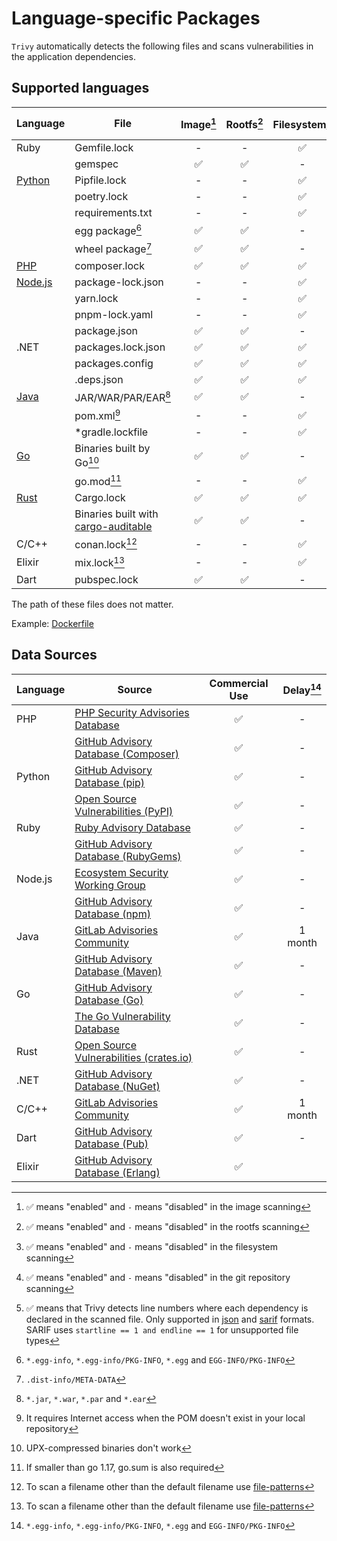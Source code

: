# Language-specific Packages

`Trivy` automatically detects the following files and scans vulnerabilities in the application dependencies.

## Supported languages

| Language             | File                                                                                       | Image[^7] | Rootfs[^8] | Filesystem[^9] | Repository[^10] | Dev dependencies | Dependency location[^11] |
|----------------------|--------------------------------------------------------------------------------------------|:---------:|:----------:|:--------------:|:---------------:|------------------|:------------------------:|
| Ruby                 | Gemfile.lock                                                                               |     -     |     -      |       ✅        |        ✅        | included         |            -             |
|                      | gemspec                                                                                    |     ✅     |     ✅      |       -        |        -        | included         |            -             |
| [Python](python.md)  | Pipfile.lock                                                                               |     -     |     -      |       ✅        |        ✅        | excluded         |            ✅             |
|                      | poetry.lock                                                                                |     -     |     -      |       ✅        |        ✅        | excluded         |            -             |
|                      | requirements.txt                                                                           |     -     |     -      |       ✅        |        ✅        | included         |            -             |
|                      | egg package[^1]                                                                            |     ✅     |     ✅      |       -        |        -        | excluded         |            -             |
|                      | wheel package[^2]                                                                          |     ✅     |     ✅      |       -        |        -        | excluded         |            -             |
| [PHP](php.md)        | composer.lock                                                                              |     ✅     |     ✅      |       ✅        |        ✅        | excluded         |            ✅             |
| [Node.js](nodejs.md) | package-lock.json                                                                          |     -     |     -      |       ✅        |        ✅        | excluded         |            ✅             |
|                      | yarn.lock                                                                                  |     -     |     -      |       ✅        |        ✅        | included         |            ✅             |
|                      | pnpm-lock.yaml                                                                             |     -     |     -      |       ✅        |        ✅        | excluded         |            -             |
|                      | package.json                                                                               |     ✅     |     ✅      |       -        |        -        | excluded         |            -             |
| .NET                 | packages.lock.json                                                                         |     ✅     |     ✅      |       ✅        |        ✅        | included         |            ✅             |
|                      | packages.config                                                                            |     ✅     |     ✅      |       ✅        |        ✅        | excluded         |            -             |
|                      | .deps.json                                                                                 |     ✅     |     ✅      |       ✅        |        ✅        | excluded         |            ✅             |
| [Java](java.md)      | JAR/WAR/PAR/EAR[^3]                                                                        |     ✅     |     ✅      |       -        |        -        | included         |            -             |
|                      | pom.xml[^4]                                                                                |     -     |     -      |       ✅        |        ✅        | excluded         |            -             |
|                      | *gradle.lockfile                                                                           |     -     |     -      |       ✅        |        ✅        | excluded         |            -             |
| [Go](golang.md)      | Binaries built by Go[^5]                                                                   |     ✅     |     ✅      |       -        |        -        | excluded         |            -             |
|                      | go.mod[^6]                                                                                 |     -     |     -      |       ✅        |        ✅        | included         |            -             |
| [Rust](rust.md)      | Cargo.lock                                                                                 |     ✅     |     ✅      |       ✅        |        ✅        | excluded         |            ✅             |
|                      | Binaries built with [cargo-auditable](https://github.com/rust-secure-code/cargo-auditable) |     ✅     |     ✅      |       -        |        -        | excluded         |            -             |
| C/C++                | conan.lock[^12]                                                                            |     -     |     -      |       ✅        |        ✅        | excluded         |            -             |   
| Elixir               | mix.lock[^12]                                                                              |     -     |     -      |       ✅        |        ✅        | excluded         |            ✅             |
| Dart                 | pubspec.lock                                                                               |     ✅     |     ✅      |       -        |        -        | included         |            -             |

The path of these files does not matter.

Example: [Dockerfile](https://github.com/aquasecurity/trivy-ci-test/blob/main/Dockerfile)

[^1]: `*.egg-info`, `*.egg-info/PKG-INFO`, `*.egg` and `EGG-INFO/PKG-INFO`
[^2]: `.dist-info/META-DATA`
[^3]: `*.jar`, `*.war`, `*.par` and `*.ear`
[^4]: It requires Internet access when the POM doesn't exist in your local repository
[^5]: UPX-compressed binaries don't work
[^6]: If smaller than go 1.17, go.sum is also required
[^7]: ✅ means "enabled" and `-` means "disabled" in the image scanning
[^8]: ✅ means "enabled" and `-` means "disabled" in the rootfs scanning
[^9]: ✅ means "enabled" and `-` means "disabled" in the filesystem scanning
[^10]: ✅ means "enabled" and `-` means "disabled" in the git repository scanning
[^11]: ✅ means that Trivy detects line numbers where each dependency is declared in the scanned file. Only supported in [json](../../../configuration/reporting.md#json) and [sarif](../../../configuration/reporting.md#sarif) formats. SARIF uses `startline == 1 and endline == 1` for unsupported file types
[^12]: To scan a filename other than the default filename use [file-patterns](../../../configuration/others.md#file-patterns)
[^13]: When you scan `Cargo.lock` and `Cargo.toml` together. See about it [here](./rust.md#cargo).

## Data Sources

| Language | Source                                              | Commercial Use | Delay[^1] |
|----------|-----------------------------------------------------|:--------------:|:---------:|
| PHP      | [PHP Security Advisories Database][php]             |       ✅        |     -     |
|          | [GitHub Advisory Database (Composer)][php-ghsa]     |       ✅        |     -     |
| Python   | [GitHub Advisory Database (pip)][python-ghsa]       |       ✅        |     -     |
|          | [Open Source Vulnerabilities (PyPI)][python-osv]    |       ✅        |     -     |
| Ruby     | [Ruby Advisory Database][ruby]                      |       ✅        |     -     |
|          | [GitHub Advisory Database (RubyGems)][ruby-ghsa]    |       ✅        |     -     |
| Node.js  | [Ecosystem Security Working Group][nodejs]          |       ✅        |     -     |
|          | [GitHub Advisory Database (npm)][nodejs-ghsa]       |       ✅        |     -     |
| Java     | [GitLab Advisories Community][gitlab]               |       ✅        |  1 month  |
|          | [GitHub Advisory Database (Maven)][java-ghsa]       |       ✅        |     -     |
| Go       | [GitHub Advisory Database (Go)][go-ghsa]            |       ✅        |     -     |
|          | [The Go Vulnerability Database][go]                 |       ✅        |     -     |
| Rust     | [Open Source Vulnerabilities (crates.io)][rust-osv] |       ✅        |     -     |
| .NET     | [GitHub Advisory Database (NuGet)][dotnet-ghsa]     |       ✅        |     -     |
| C/C++    | [GitLab Advisories Community][gitlab]               |       ✅        |  1 month  |
| Dart     | [GitHub Advisory Database (Pub)][pub-ghsa]          |       ✅        |     -     |
| Elixir   | [GitHub Advisory Database (Erlang)][erlang-ghsa]    |       ✅        |           |

[^1]: Intentional delay between vulnerability disclosure and registration in the DB

[php-ghsa]: https://github.com/advisories?query=ecosystem%3Acomposer
[python-ghsa]: https://github.com/advisories?query=ecosystem%3Apip
[ruby-ghsa]: https://github.com/advisories?query=ecosystem%3Arubygems
[nodejs-ghsa]: https://github.com/advisories?query=ecosystem%3Anpm
[java-ghsa]: https://github.com/advisories?query=ecosystem%3Amaven
[dotnet-ghsa]: https://github.com/advisories?query=ecosystem%3Anuget
[pub-ghsa]: https://github.com/advisories?query=ecosystem%3Apub
[erlang-ghsa]: https://github.com/advisories?query=ecosystem%3Aerlang
[go-ghsa]: https://github.com/advisories?query=ecosystem%3Ago

[php]: https://github.com/FriendsOfPHP/security-advisories
[ruby]: https://github.com/rubysec/ruby-advisory-db
[nodejs]: https://github.com/nodejs/security-wg
[gitlab]: https://gitlab.com/gitlab-org/advisories-community
[go]: https://github.com/golang/vulndb

[python-osv]: https://osv.dev/list?q=&ecosystem=PyPI
[rust-osv]: https://osv.dev/list?q=&ecosystem=crates.io